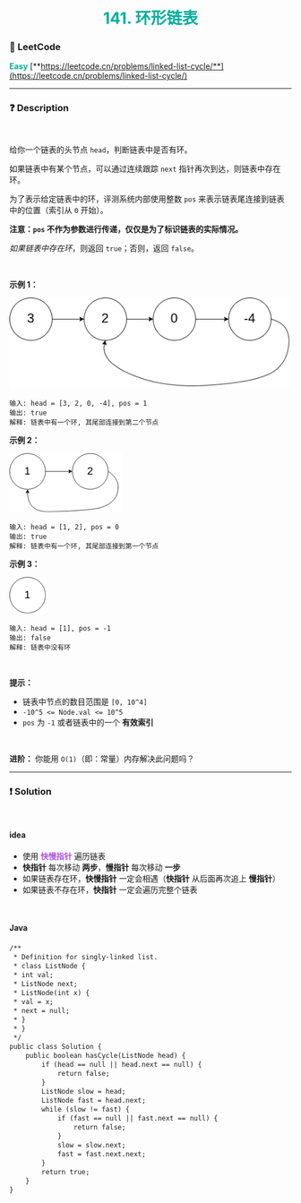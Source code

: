 <h1 style="text-align: center;"> <span style="color: #00AF9B;">141. 环形链表</span> </h1>

### 🚀 LeetCode

<base target="_blank">

<span style="color: #00AF9B;">**Easy**</span> [**https://leetcode.cn/problems/linked-list-cycle/**](https://leetcode.cn/problems/linked-list-cycle/)

---

### ❓ Description

<br/>

给你一个链表的头节点 `head`，判断链表中是否有环。

如果链表中有某个节点，可以通过连续跟踪 `next` 指针再次到达，则链表中存在环。

为了表示给定链表中的环，评测系统内部使用整数 `pos` 来表示链表尾连接到链表中的位置（索引从 `0` 开始）。

**注意：`pos` 不作为参数进行传递，仅仅是为了标识链表的实际情况。**

*如果链表中存在环*，则返回 `true`；否则，返回 `false`。

<br/>

**示例 1：**

<img src="../../public/0141/circular-linked-list-1.png" alt="circular-linked-list-1.png"/>

```
输入: head = [3, 2, 0, -4], pos = 1
输出: true
解释: 链表中有一个环, 其尾部连接到第二个节点
```

**示例 2：**

<img src="../../public/0141/circular-linked-list-2.png" alt="circular-linked-list-2.png"/>

```
输入: head = [1, 2], pos = 0
输出: true
解释: 链表中有一个环, 其尾部连接到第一个节点
```

**示例 3：**

<img src="../../public/0141/circular-linked-list-3.png" alt="circular-linked-list-3.png"/>

```
输入: head = [1], pos = -1
输出: false
解释: 链表中没有环
```

<br/>

**提示：**

* 链表中节点的数目范围是 `[0, 10^4]`
* `-10^5 <= Node.val <= 10^5`
* `pos` 为 `-1` 或者链表中的一个 **有效索引**

<br/>

**进阶：** 你能用 `O(1)`（即：常量）内存解决此问题吗？

---

### ❗ Solution

<br/>

#### idea

* 使用 <span style="color: #AF52DE;">**快慢指针**</span> 遍历链表
* **快指针** 每次移动 **两步**，**慢指针** 每次移动 **一步**
* 如果链表存在环，**快慢指针** 一定会相遇（**快指针** 从后面再次追上 **慢指针**）
* 如果链表不存在环，**快指针** 一定会遍历完整个链表

<br/>

#### Java

```
/**
 * Definition for singly-linked list.
 * class ListNode {
 * int val;
 * ListNode next;
 * ListNode(int x) {
 * val = x;
 * next = null;
 * }
 * }
 */
public class Solution {
    public boolean hasCycle(ListNode head) {
        if (head == null || head.next == null) {
            return false;
        }
        ListNode slow = head;
        ListNode fast = head.next;
        while (slow != fast) {
            if (fast == null || fast.next == null) {
                return false;
            }
            slow = slow.next;
            fast = fast.next.next;
        }
        return true;
    }
}
```
